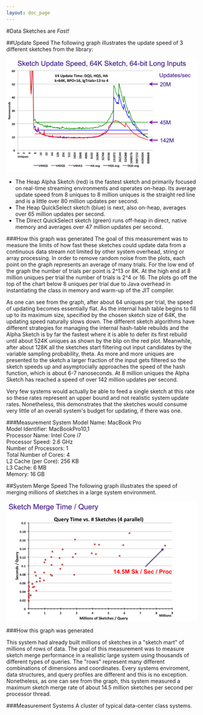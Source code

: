 ```yaml
---
layout: doc_page
---
```

#Data Sketches are <i>Fast!</i>

##Update Speed
The following graph illustrates the update speed of 3 different sketches from the library:

<img class="ds-img" src="/docs/img/UpdateSpeed.png" alt="UpdateSpeed" />


 * The Heap Alpha Sketch (red) is the fastest sketch and primarily focused on real-time streaming environments and operates on-heap.
Its average update speed from 8 uniques to 8 million uniques is the straight red line and is a little over 80 million updates per second.
 * The Heap QuickSelect sketch (blue) is next, also on-heap, averages over 65 million updates per second.
 * The Direct QuickSelect sketch (green) runs off-heap in direct, native memory and averages over 47 million updates per second.

###How this graph was generated
The goal of this measurement was to measure the limits of how fast these sketches could update data from a continuous data stream not limited by other system overhead, string or array processing. In order to remove random noise from the plots, each point on the graph represents an average of many trials.  For the low end of the graph the number of trials per point is 2^13 or 8K. At the high end at 8 million uniques per trial the number of trials is 2^4 or 16.  The plots go off the top of the chart below 8 uniques per trial due to Java overhead in instantiating the class in memory and warm-up of the JIT compiler.  

As one can see from the graph, after about 64 uniques per trial, the speed of updating becomes essentially flat. As the internal hash table begins to fill up to its maximum size, specified by the chosen sketch size of 64K, the updating speed naturally slows down.  The different sketch algorithms have different strategies for managing the internal hash-table rebuilds and the Alpha Sketch is by far the fastest where it is able to defer its first rebuild until about 524K uniques as shown by the blip on the red plot.  Meanwhile, after about 128K all the sketches start filtering out input candidates by the variable sampling probability, theta.  As more and more uniques are presented to the sketch a larger fraction of the input gets filtered so the sketch speeds up and asymptocially approaches the speed of the hash function, which is about 6-7 nanoseconds.  At 8 million uniques the Alpha Sketch has reached a speed of over 142 million updates per second.

Very few systems would actually be able to feed a single sketch at this rate so these rates represent an upper bound and not realistic system update rates. Nonetheless, this demonstrates that the sketches would consume very little of an overall system's budget for updating, if there was one.

###Measurement System
  Model Name:	MacBook Pro<br>
  Model Identifier:	MacBookPro10,1<br>
  Processor Name:	Intel Core i7<br>
  Processor Speed:	2.6 GHz<br>
  Number of Processors:	1<br>
  Total Number of Cores:	4<br>
  L2 Cache (per Core):	256 KB<br>
  L3 Cache:	6 MB<br>
  Memory:	16 GB


##System Merge Speed
The following graph illustrates the speed of merging millions of sketches in a large system environment.

<img class="ds-img" src="/docs/img/MergeSpeed.png" alt="MergeSpeed" />

###How this graph was generated

This system had already built millions of sketches in a "sketch mart" of millions of rows of data.  The goal of this measurement was to measure sketch merge performance in a realistic large system using thousands of different types of queries.  The "rows" represent many different combinations of dimensions and coordinates.  Every systems enviroment, data structures, and query profiles are different and this is no exception.  Nonetheless, as one can see from the graph, this system measured a maximum sketch merge rate of about 14.5 million sketches per second per processor thread.

###Measurement Systems
A cluster of typical data-center class systems.

